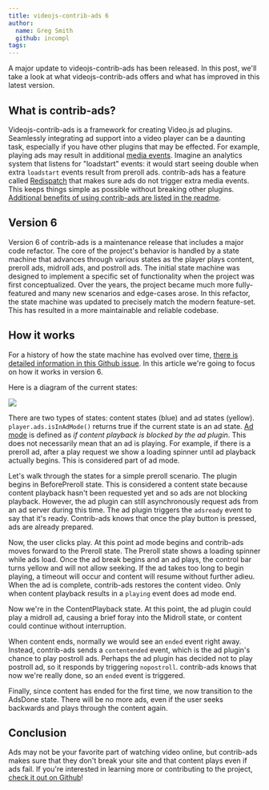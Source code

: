 ```yaml
---
title: videojs-contrib-ads 6
author:
  name: Greg Smith
  github: incompl
tags:
---
```


A major update to videojs-contrib-ads has been released. In this post, we'll take a look at what videojs-contrib-ads offers and what has improved in this latest version.

## What is contrib-ads?

Videojs-contrib-ads is a framework for creating Video.js ad plugins. Seamlessly integrating ad support into a video player can be a daunting task, especially if you have other plugins that may be effected. For example, playing ads may result in additional [media events](https://developer.mozilla.org/en-US/docs/Web/Guide/Events/Media_events). Imagine an analytics system that listens for "loadstart" events: it would start seeing double when extra `loadstart` events result from preroll ads. contrib-ads has a feature called [Redispatch](https://github.com/videojs/videojs-contrib-ads#redispatch) that makes sure ads do not trigger extra media events. This keeps things simple as possible without breaking other plugins. [Additional benefits of using contrib-ads are listed in the readme](https://github.com/videojs/videojs-contrib-ads#benefits).

## Version 6

Version 6 of contrib-ads is a maintenance release that includes a major code refactor. The core of the project's behavior is handled by a state machine that advances through various states as the player plays content, preroll ads, midroll ads, and postroll ads. The initial state machine was designed to implement a specific set of functionality when the project was first conceptualized. Over the years, the project became much more fully-featured and many new scenarios and edge-cases arose. In this refactor, the state machine was updated to precisely match the modern feature-set. This has resulted in a more maintainable and reliable codebase.

## How it works

For a history of how the state machine has evolved over time, [there is detailed information in this Github issue](https://github.com/videojs/videojs-contrib-ads/issues/320). In this article we're going to focus on how it works in version 6.

Here is a diagram of the current states:

![](./ad-states.png)

There are two types of states: content states (blue) and ad states (yellow). `player.ads.isInAdMode()` returns true if the current state is an ad state. [Ad mode](https://github.com/videojs/videojs-contrib-ads#ad-mode-definition) is defined as _if content playback is blocked by the ad plugin_. This does not necessarily mean that an ad is playing. For example, if there is a preroll ad, after a play request we show a loading spinner until ad playback actually begins. This is considered part of ad mode.

Let's walk through the states for a simple preroll scenario. The plugin begins in BeforePreroll state. This is considered a content state because content playback hasn't been requested yet and so ads are not blocking playback. However, the ad plugin can still asynchronously request ads from an ad server during this time. The ad plugin triggers the `adsready` event to say that it's ready. Contrib-ads knows that once the play button is pressed, ads are already prepared.

Now, the user clicks play. At this point ad mode begins and contrib-ads moves forward to the Preroll state. The Preroll state shows a loading spinner while ads load. Once the ad break begins and an ad plays, the control bar turns yellow and will not allow seeking. If the ad takes too long to begin playing, a timeout will occur and content will resume without further adieu. When the ad is complete, contrib-ads restores the content video. Only when content playback results in a `playing` event does ad mode end.

Now we're in the ContentPlayback state. At this point, the ad plugin could play a midroll ad, causing a brief foray into the Midroll state, or content could continue without interruption.

When content ends, normally we would see an `ended` event right away. Instead, contrib-ads sends a `contentended` event, which is the ad plugin's chance to play postroll ads. Perhaps the ad plugin has decided not to play postroll ad, so it responds by triggering `nopostroll`. contrib-ads knows that now we're really done, so an `ended` event is triggered.

Finally, since content has ended for the first time, we now transition to the AdsDone state. There will be no more ads, even if the user seeks backwards and plays through the content again.

## Conclusion

Ads may not be your favorite part of watching video online, but contrib-ads makes sure that they don't break your site and that content plays even if ads fail. If you're interested in learning more or contributing to the project, [check it out on Github](https://github.com/videojs/videojs-contrib-ads)!
